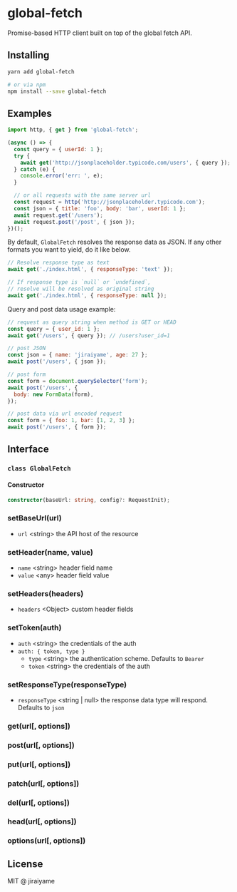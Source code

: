 # global-fetch

Promise-based HTTP client built on top of the global fetch API.

## Installing

```sh
yarn add global-fetch

# or via npm
npm install --save global-fetch
```

## Examples

```js
import http, { get } from 'global-fetch';

(async () => {
  const query = { userId: 1 };
  try {
    await get('http://jsonplaceholder.typicode.com/users', { query });
  } catch (e) {
    console.error('err: ', e);
  }

  // or all requests with the same server url
  const request = http('http://jsonplaceholder.typicode.com');
  const json = { title: 'foo', body: 'bar', userId: 1 };
  await request.get('/users');
  await request.post('/post', { json });
})();
```

By default, `GlobalFetch` resolves the response data as JSON. If any other formats you want to yield, do it like below.

```js
// Resolve response type as text
await get('./index.html', { responseType: 'text' });

// If response type is `null` or `undefined`,
// resolve will be resolved as original string
await get('./index.html', { responseType: null });
```

Query and post data usage example:

```js
// request as query string when method is GET or HEAD
const query = { user_id: 1 };
await get('/users', { query }); // /users?user_id=1

// post JSON
const json = { name: 'jiraiyame', age: 27 };
await post('/users', { json });

// post form
const form = document.querySelector('form');
await post('/users', {
  body: new FormData(form),
});

// post data via url encoded request
const form = { foo: 1, bar: [1, 2, 3] };
await post('/users', { form });
```

## Interface

### `class GlobalFetch`

#### Constructor

```ts
constructor(baseUrl: string, config?: RequestInit);
```

### setBaseUrl(url)
- `url` &lt;string&gt; the API host of the resource

### setHeader(name, value)
- `name` &lt;string&gt; header field name
- `value` &lt;any&gt; header field value

### setHeaders(headers)
- `headers` &lt;Object&gt; custom header fields

### setToken(auth)
- `auth` &lt;string&gt; the credentials of the auth
- `auth: { token, type }`
  - `type` &lt;string&gt; the authentication scheme. Defaults to `Bearer`
  - `token` &lt;string&gt; the credentials of the auth

### setResponseType(responseType)
- `responseType` &lt;string | null&gt; the response data type will respond. Defaults to `json`

### get(url[, options])

### post(url[, options])

### put(url[, options])

### patch(url[, options])

### del(url[, options])

### head(url[, options])

### options(url[, options])

## License

MIT @ jiraiyame
